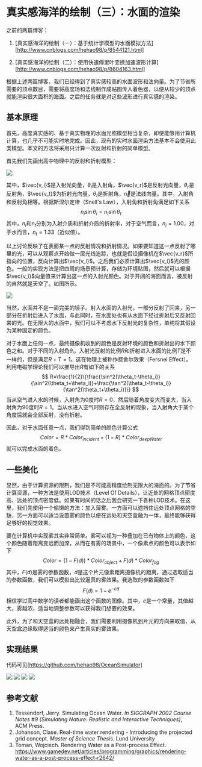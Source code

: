 # 真实感海洋的绘制（三）：水面的渲染

之前的两篇博客：

1. [真实感海洋的绘制（一）：基于统计学模型的水面模拟方法][http://www.cnblogs.com/hehao98/p/8544121.html]

2. [真实感海洋的绘制（二）：使用快速傅里叶变换加速波形计算][http://www.cnblogs.com/hehao98/p/8604163.html]

根据上述两篇博客，我们已经得到了真实感较高的水面波形和法向量。为了节省所需要的顶点数目，需要将高度场和法线制作成贴图传入着色器，以便从较少的顶点就能渲染很大面积的海面。之后的任务就是对这些波形进行真实感的渲染。

## 基本原理

首先，高度真实感的、基于真实物理的水面光照模型相当复杂，即使能够用计算机计算，也几乎不可能实时地完成。因此，现有的实时水面渲染方法基本不会使用此类模型。本文的方法将采用只计算一次反射和折射的简单模型。

首先我们先画出高中物理中的反射和折射模型：

![](https://images2018.cnblogs.com/blog/1322089/201804/1322089-20180403170238753-923501624.png)

其中，$\vec{v_i}$是入射光向量，$\theta_i$是入射角，$\vec{v_r}$是反射光向量，$\theta_r$是反射角，$\vec{v_t}$为折射光向量，$\theta_t$是折射角，$\vec{n}$是法线向量。其中，入射角和反射角相等。根据斯涅尔定律（Snell's Law），入射角和折射角满足如下关系
$$
n_i\sin\theta_i=n_t\sin\theta_t
$$
其中，$n_i$和$n_t$分别为入射介质和折射介质的折射率，对于空气而言，$n_i=1.00$，对于水而言，$n_t=1.33$（近似值）。

以上讨论反映了在表面某一点的反射情况和折射情况。如果要知道这一点反射了哪里的光，可以从观察点开始做一层光线追踪，也就是假设摄像机在$\vec{v_r}$所指向的位置，反向计算出$\vec{v_i}$。之后我们必须计算出$\vec{v_i}$光的颜色。一般的实现方法是把四周的场景预计算，存储为环境贴图，然后就可以根据$\vec{v_i}$向量值来计算出这一点的入射光颜色。对于开阔的海面而言，被反射的自然就是天空了。如图所示。

![](https://images2018.cnblogs.com/blog/1322089/201804/1322089-20180403170251892-1714392337.png)

当然，水面并不是一面完美的镜子。射入水面的入射光，一部分反射了回来，另一部分在折射后进入了水面，与此同时，在水面处也有从水面下经过折射后又反射回来的光。在无限大的水面中，我们可以不考虑水下反射光的复杂性，单纯将其假设为某种固定的颜色。

对于水面上任何一点，最终摄像机收到的颜色是反射环境的颜色和折射出的水下颜色之和。对于不同的入射角$\theta_i$，入射光反射的比例$R$和折射进入水面的比例$T$是不一样的，但是满足$R+T=1$。这在物理上被称作费舍尔效果（Fersnel Effect）。利用电磁学理论我们可以推导出$R$有如下的关系
$$
R=\frac{1}{2}\{\frac{\sin^2(\theta_t-\theta_i)}{\sin^2(\theta_t+\theta_i)}+\frac{\tan^2(\theta_t-\theta_i)}{\tan^2(\theta_t+\theta_i)}\}
$$
当从空气进入水的时候，入射角为0度时$R=0$，然后随着角度变大而变大，当入射角为90度时$R=1$。当从水进入空气时则存在全反射的现象，当入射角大于某个角度后就会全部反射，没有折射。

因此，对于水面任意一点，我们得到简单的颜色计算公式
$$
Color = R * Color_{incident} + (1 - R) * Color_{deepWater}
$$
就可以完成水面的着色。


## 一些美化

显然，由于计算资源的限制，我们是不可能高精度绘制无限大的海面的。为了节省计算资源，一种方法是使用LOD技术（Level Of Details），让近处的网格顶点密度高、远处的顶点密度低。如果有时间的话之后我会研究一下各种LOD技术。在这里，我们先使用一个偷懒的方法：加入薄雾。一方面可以遮挡住远处顶点网格的空缺，另一方面可以适当设置雾的颜色以便在远处和天空盒融为一体，最终能够获得足够好的视觉效果。

要在计算机中实现雾其实非常简单。雾可以视为一种叠加在已有物体上的颜色，这个颜色随着距离变远而加深，从而在有雾的场景中，一个像素点的颜色可以表示如下
$$
Color = (1 - F(d)) * Color_{object} + F(d) * Color_{fog}
$$
其中，$F(d)$是雾的参数函数，$d$是这个片元像素距离摄像机的距离，通过选取适当的参数函数，我们可以模拟出比较逼真的雾效果。我选取的参数函数如下
$$
F(d)=1 - e^{-cd}
$$
相信学过高中数学的读者都能画出这个函数的图像。其中，$c$是一个常量，其值越大，雾越浓，适当地调整参数可以获得我们想要的效果。

此外，为了和天空盒的远处相融合，我们需要利用摄像机到片元的方向来取值，从天空盒边缘取得适当的颜色来产生真实的雾效果。

## 实现结果

代码可见[https://github.com/hehao98/OceanSimulator]

![](https://images2018.cnblogs.com/blog/1322089/201804/1322089-20180403170313491-286273473.gif)
![](https://images2018.cnblogs.com/blog/1322089/201804/1322089-20180403170336776-1393634022.gif)
![](https://images2018.cnblogs.com/blog/1322089/201804/1322089-20180403170359802-806297471.gif)
![](https://images2018.cnblogs.com/blog/1322089/201804/1322089-20180403170410779-1615232036.gif)

## 参考文献

1. Tessendorf, Jerry. Simulating Ocean Water. *In SIGGRAPH 2002 Course Notes #9 (Simulating Nature: Realistic and Interactive Techniques)*, ACM Press.
2. Johanson, Clase. Real-time water rendering - Introducing the projected grid concept. *Master of Science Thesis*. Lund University
2. Toman, Wojciech. Rendering Water as a Post-process Effect. https://www.gamedev.net/articles/programming/graphics/rendering-water-as-a-post-process-effect-r2642/